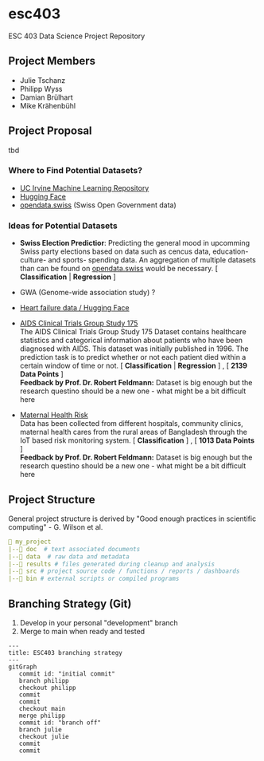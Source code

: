 # esc403
ESC 403 Data Science Project Repository

## Project Members
- Julie Tschanz
- Philipp Wyss
- Damian Brülhart
- Mike Krähenbühl


## Project Proposal
tbd

### Where to Find Potential Datasets?
- [UC Irvine Machine Learning Repository](https://archive.ics.uci.edu/)
- [Hugging Face](https://huggingface.co/)
- [opendata.swiss](https://opendata.swiss/en) (Swiss Open Government data)

### Ideas for Potential Datasets
- **Swiss Election Predictior**: Predicting the general mood in upcomming Swiss party elections based on data such as cencus data, education- culture- and sports- spending data. An aggregation of multiple datasets than can be found on [opendata.swiss](https://opendata.swiss/en) would be necessary. [ **Classification** | **Regression** ]

- GWA (Genome-wide association study) ?

- [Heart failure data / Hugging Face](https://huggingface.co/datasets/mstz/heart_failure)

- [AIDS Clinical Trials Group Study 175](https://archive.ics.uci.edu/dataset/890/aids+clinical+trials+group+study+175) <br>
The AIDS Clinical Trials Group Study 175 Dataset contains healthcare statistics and categorical information about patients who have been diagnosed with AIDS. This dataset was initially published in 1996. The prediction task is to predict whether or not each patient died within a certain window of time or not.  [ **Classification** | **Regression** ] , [ **2139 Data Points** ] <br>
**Feedback by Prof. Dr. Robert Feldmann:** Dataset is big enough but the research questino should be a new one - what might be a bit difficult here

- [Maternal Health Risk](https://archive.ics.uci.edu/dataset/863/maternal+health+risk) <br>
Data has been collected from different hospitals, community clinics, maternal health cares from the rural areas of Bangladesh through the IoT based risk monitoring system. [ **Classification** ] , [ **1013 Data Points** ] <br>
**Feedback by Prof. Dr. Robert Feldmann:** Dataset is big enough but the research questino should be a new one - what might be a bit difficult here


## Project Structure
General project structure is derived by "Good enough practices in scientific computing" - G. Wilson et al.
```yml
📁 my_project
|--📁 doc  # text associated documents
|--📁 data  # raw data and metadata
|--📁 results # files generated during cleanup and analysis
|--📁 src # project source code / functions / reports / dashboards
|--📁 bin # external scripts or compiled programs
```

## Branching Strategy (Git)

1. Develop in your personal "development" branch
2. Merge to main when ready and tested

```mermaid
---
title: ESC403 branching strategy
---
gitGraph
   commit id: "initial commit"
   branch philipp
   checkout philipp
   commit
   commit
   checkout main
   merge philipp
   commit id: "branch off"
   branch julie
   checkout julie
   commit
   commit
```
